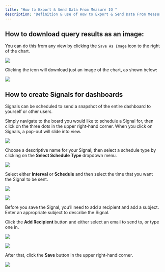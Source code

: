```yaml
---
title: "How to Export & Send Data From Measure IQ "
description: "Definition & use of How to Export & Send Data From Measure IQ "
---
```

## How to download query results as an image: 

You can do this from any view by clicking the `Save As Image` icon to the right of the chart.

![](attachments/a5587366-3c13-4a81-a3d4-2d08c9e84998%23media-blob-url=true&id=b1ad19b7-53ff-4e1e-984e-ec4ffd363f86&contextId=75234&collection=)

Clicking the icon will download just an image of the chart, as shown below:

![](./attachments/echarts-20230327-163435.png)

## How to create Signals for dashboards

Signals can be scheduled to send a snapshot of the entire dashboard to yourself or other users.

Simply navigate to the board you would like to schedule a Signal for, then click on the three dots in the upper right-hand corner. When you click on Signals, a pop-out will slide into view.

![](./attachments/v5SignalsBoard.webp)

Choose a descriptive name for your Signal, then select a schedule type by clicking on the **Select Schedule Type** dropdown menu.

![](./attachments/v5SignalSchedule.png)

Select either **Interval** or **Schedule** and then select the time that you want the Signal to be sent.

![](./attachments/v5SignalInterval.png)

![](./attachments/v5Schedule.png)

Before you save the Signal, you’ll need to add a recipient and add a subject. Enter an appropriate subject to describe the Signal.

Click the **Add Recipient** button and either select an email to send to, or type one in.

![](./attachments/v5AddRecipient.png)

![](./attachments/v5SignalsRecipients.png)

After that, click the **Save** button in the upper right-hand corner.

![](./attachments/v5CompleteSignal.png)
